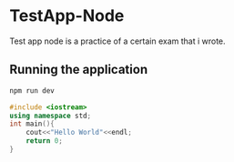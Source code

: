 # TestApp-Node

Test app node is a practice of a certain exam that i wrote.

## Running the application

```bash
npm run dev
```

```c++
#include <iostream>
using namespace std;
int main(){
    cout<<"Hello World"<<endl;
    return 0;
}
```
